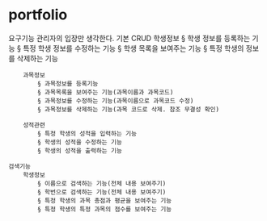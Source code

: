 # portfolio

요구기능
	관리자의 입장만 생각한다.
	기본 CRUD
		학생정보
			§ 학생 정보를 등록하는 기능
			§ 특정 학생 정보를 수정하는 기능
			§ 학생 목록을 보여주는 기능
			§ 특정 학생의 정보를 삭제하는 기능
		
		과목정보
			§ 과목정보를 등록기능
			§ 과목목록을 보여주는 기능(과목이름과 과목코드)
			§ 과목정보를 수정하는 기능(과목이름으로 과목코드 수정)
			§ 과목정보를 삭제하는 기능(과목 코드로 삭제. 참조 무결성 확인)
			
		성적관련
			§ 특정 학생의 성적을 입력하는 기능
			§ 학생의 성적을 수정하는 기능
			§ 학생의 성적을 출력하는 기능

	검색기능
		학생정보
			§ 이름으로 검색하는 기능(전체 내용 보여주기)
			§ 학번으로 검색하는 기능(전체 내용 보여주기)
			§ 특정 학생의 과목 총점과 평균을 보여주는 기능
			§ 특정 학생의 특정 과목의 점수를 보여주는 기능


